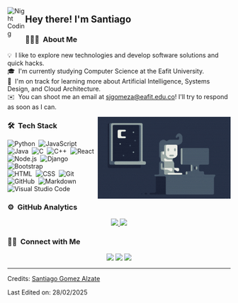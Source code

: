 <img alt="Night Coding" src="./assets/Hand%20Wave.gif" width='40' align="left"/><h2>Hey there! I'm Santiago</h2>

<!-- ## 👋 &nbsp;Hey there! I'm Santiago -->

### 👨🏻‍💻 &nbsp;About Me

💡 &nbsp;I like to explore new technologies and develop software solutions and quick hacks.\
🎓 &nbsp;I'm currently studying Computer Science at the Eafit University.\
🌱 &nbsp;I'm on track for learning more about Artificial Intelligence, Systems Design, and Cloud Architecture.\
✉️ &nbsp;You can shoot me an email at sjgomeza@eafit.edu.co! I'll try to respond as soon as I can.

<img alt="Night Coding" src="https://raw.githubusercontent.com/AVS1508/AVS1508/master/assets/Night-Coding.gif" align="right"/>

### 🛠 &nbsp;Tech Stack

![Python](https://img.shields.io/badge/-Python-05122A?style=flat&logo=python)&nbsp;
![JavaScript](https://img.shields.io/badge/-JavaScript-05122A?style=flat&logo=javascript)&nbsp;
![Java](https://img.shields.io/badge/-Java-05122A?style=flat&logo=Java&logoColor=FFA518)&nbsp;
![C](https://img.shields.io/badge/-C-05122A?style=flat&logo=C&logoColor=A8B9CC)&nbsp;
![C++](https://img.shields.io/badge/-C++-05122A?style=flat&logo=C%2B%2B&logoColor=00599C)&nbsp;
![React](https://img.shields.io/badge/-React-05122A?style=flat&logo=react)&nbsp;
![Node.js](https://img.shields.io/badge/-Node.js-05122A?style=flat&logo=node.js)&nbsp;
![Django](https://img.shields.io/badge/-Django-05122A?style=flat&logo=django&logoColor=092E20)&nbsp;
![Bootstrap](https://img.shields.io/badge/-Bootstrap-05122A?style=flat&logo=bootstrap&logoColor=563D7C)\
![HTML](https://img.shields.io/badge/-HTML-05122A?style=flat&logo=HTML5)&nbsp;
![CSS](https://img.shields.io/badge/-CSS-05122A?style=flat&logo=CSS3&logoColor=1572B6)&nbsp;
![Git](https://img.shields.io/badge/-Git-05122A?style=flat&logo=git)&nbsp;
![GitHub](https://img.shields.io/badge/-GitHub-05122A?style=flat&logo=github)&nbsp;
![Markdown](https://img.shields.io/badge/-Markdown-05122A?style=flat&logo=markdown)\
![Visual Studio Code](https://img.shields.io/badge/-Visual%20Studio%20Code-05122A?style=flat&logo=visual-studio-code&logoColor=007ACC)&nbsp;

### ⚙️ &nbsp;GitHub Analytics

<p align="center">
<a href="https://github.com/santig005">
  <img height="180em" src="https://github-readme-stats-eight-theta.vercel.app/api?username=santig005&show_icons=true&theme=algolia&include_all_commits=true&count_private=true"/>
  <img height="180em" src="https://github-readme-stats-eight-theta.vercel.app/api/top-langs/?username=santig005&layout=compact&langs_count=8&theme=algolia"/>
</a>
</p>

### 🤝🏻 &nbsp;Connect with Me

<p align="center">
<a href="https://linkedin.com/in/santiago-gomez-alzate"><img src="https://img.shields.io/badge/-Santiago%20Gomez%20-0077B5?style=flat&logo=Linkedin&logoColor=white"/></a>
<a href="mailto:sjgomeza@efit.edu.co"><img src="https://img.shields.io/badge/-sjgomeza@eafit.edu.co-D14836?style=flat&logo=Gmail&logoColor=white"/></a>
<a href="https://instagram.com/santia_gom"><img src="https://img.shields.io/badge/-@santiagom-E4405F?style=flat&logo=Instagram&logoColor=white"/></a>
</p>

-----
Credits: [Santiago Gomez Alzate](https://github.com/santig005)

Last Edited on: 28/02/2025
